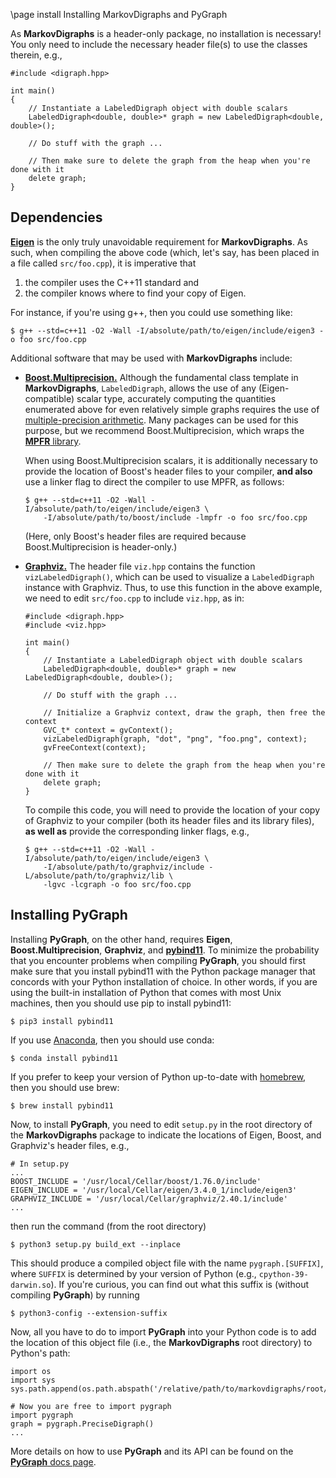 \page install Installing MarkovDigraphs and PyGraph

As **MarkovDigraphs** is a header-only package, no installation is necessary!
You only need to include the necessary header file(s) to use the classes therein,
e.g.,

```
#include <digraph.hpp>

int main()
{
    // Instantiate a LabeledDigraph object with double scalars
    LabeledDigraph<double, double>* graph = new LabeledDigraph<double, double>(); 

    // Do stuff with the graph ... 

    // Then make sure to delete the graph from the heap when you're done with it
    delete graph;
} 
```

Dependencies
------------

[**Eigen**](https://eigen.tuxfamily.org/index.php?title=Main_Page)
is the only truly unavoidable requirement for **MarkovDigraphs**. As such,
when compiling the above code (which, let's say, has been placed in a file
called `src/foo.cpp`), it is imperative that

1. the compiler uses the C++11 standard and 
2. the compiler knows where to find your copy of Eigen.

For instance, if you're using g++, then you could use something like:  

```
$ g++ --std=c++11 -O2 -Wall -I/absolute/path/to/eigen/include/eigen3 -o foo src/foo.cpp
```

Additional software that may be used with **MarkovDigraphs** include: 

- [**Boost.Multiprecision.**](https://www.boost.org/doc/libs/1_78_0/libs/multiprecision/doc/html/index.html)
  Although the fundamental class template in **MarkovDigraphs**, `LabeledDigraph`,
  allows the use of any (Eigen-compatible) scalar type, accurately computing the
  quantities enumerated above for even relatively simple graphs requires the use
  of
  [multiple-precision arithmetic](https://en.wikipedia.org/wiki/Arbitrary-precision_arithmetic).
  Many packages can be used for this purpose, but we recommend
  Boost.Multiprecision, which wraps the [**MPFR** library](https://www.mpfr.org/).

  When using Boost.Multiprecision scalars, it is additionally necessary to
  provide the location of Boost's header files to your compiler, **and also**
  use a linker flag to direct the compiler to use MPFR, as follows:
  ```
  $ g++ --std=c++11 -O2 -Wall -I/absolute/path/to/eigen/include/eigen3 \
      -I/absolute/path/to/boost/include -lmpfr -o foo src/foo.cpp 
  ```
  (Here, only Boost's header files are required because Boost.Multiprecision 
  is header-only.)
 
- [**Graphviz.**](https://graphviz.org/)
  The header file `viz.hpp` contains the function `vizLabeledDigraph()`, which 
  can be used to visualize a `LabeledDigraph` instance with Graphviz. Thus, 
  to use this function in the above example, we need to edit `src/foo.cpp` to
  include `viz.hpp`, as in: 
  ```
  #include <digraph.hpp>
  #include <viz.hpp>

  int main() 
  {
      // Instantiate a LabeledDigraph object with double scalars
      LabeledDigraph<double, double>* graph = new LabeledDigraph<double, double>(); 

      // Do stuff with the graph ...

      // Initialize a Graphviz context, draw the graph, then free the context 
      GVC_t* context = gvContext(); 
      vizLabeledDigraph(graph, "dot", "png", "foo.png", context); 
      gvFreeContext(context); 

      // Then make sure to delete the graph from the heap when you're done with it
      delete graph;
  } 
  ```
  To compile this code, you will need to provide the location of your copy of
  Graphviz to your compiler (both its header files and its library files),
  **as well as** provide the corresponding linker flags, e.g., 
  ```
  $ g++ --std=c++11 -O2 -Wall -I/absolute/path/to/eigen/include/eigen3 \
      -I/absolute/path/to/graphviz/include -L/absolute/path/to/graphviz/lib \
      -lgvc -lcgraph -o foo src/foo.cpp 
  ```

Installing PyGraph
------------------

Installing **PyGraph**, on the other hand, requires **Eigen**,
**Boost.Multiprecision**, **Graphviz**, and
[**pybind11**](https://pybind11.readthedocs.org/). To minimize the probability 
that you encounter problems when compiling **PyGraph**, you should first make
sure that you install pybind11 with the Python package manager that concords 
with your Python installation of choice. In other words, if you are using the
built-in installation of Python that comes with most Unix machines, then you
should use pip to install pybind11:
```
$ pip3 install pybind11
```
If you use [Anaconda](https://anaconda.org/), then you should use conda: 
```
$ conda install pybind11
```
If you prefer to keep your version of Python up-to-date with
[homebrew](https://brew.sh/), then you should use brew:
```
$ brew install pybind11
``` 

Now, to install **PyGraph**, you need to edit `setup.py` in the root directory
of the **MarkovDigraphs** package to indicate the locations of Eigen, Boost,
and Graphviz's header files, e.g., 
```
# In setup.py
...
BOOST_INCLUDE = '/usr/local/Cellar/boost/1.76.0/include'
EIGEN_INCLUDE = '/usr/local/Cellar/eigen/3.4.0_1/include/eigen3'
GRAPHVIZ_INCLUDE = '/usr/local/Cellar/graphviz/2.40.1/include'
...
```
then run the command (from the root directory)
```
$ python3 setup.py build_ext --inplace
```

This should produce a compiled object file with the name `pygraph.[SUFFIX]`,
where `SUFFIX` is determined by your version of Python (e.g., `cpython-39-darwin.so`).
If you're curious, you can find out what this suffix is (without compiling
**PyGraph**) by running
```
$ python3-config --extension-suffix
```
Now, all you have to do to import **PyGraph** into your Python code is to 
add the location of this object file (i.e., the **MarkovDigraphs** root 
directory) to Python's path: 
```
import os
import sys 
sys.path.append(os.path.abspath('/relative/path/to/markovdigraphs/root/'))

# Now you are free to import pygraph
import pygraph
graph = pygraph.PreciseDigraph()
...
```
More details on how to use **PyGraph** and its API can be found on the 
[**PyGraph** docs page](https://kmnam.github.io/pygraph-docs/). 
